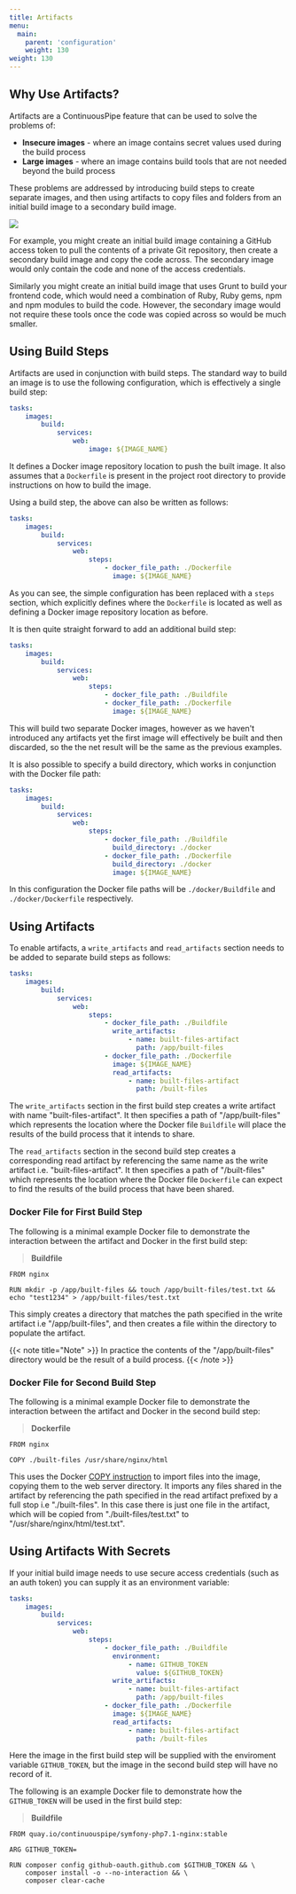 ```yaml
---
title: Artifacts
menu:
  main:
    parent: 'configuration'
    weight: 130
weight: 130
---
```


## Why Use Artifacts?

Artifacts are a ContinuousPipe feature that can be used to solve the problems of:

* **Insecure images** - where an image contains secret values used during the build process
* **Large images** - where an image contains build tools that are not needed beyond the build process

These problems are addressed by introducing build steps to create separate images, and then using artifacts to copy files and folders from an initial build image to a secondary build image. 

![](/docs/images/configuration/multi-step-building.png)

For example, you might create an initial build image containing a GitHub access token to pull the contents of a private Git repository, then create a secondary build image and copy the code across. The secondary image would only contain the code and none of the access credentials.

Similarly you might create an initial build image that uses Grunt to build your frontend code, which would need a combination of Ruby, Ruby gems, npm and npm modules to build the code. However, the secondary image would not require these tools once the code was copied across so would be much smaller.

## Using Build Steps

Artifacts are used in conjunction with build steps. The standard way to build an image is to use the following configuration, which is effectively a single build step:

``` yaml
tasks:
    images:
        build:
            services:
                web:
                    image: ${IMAGE_NAME}
```

It defines a Docker image repository location to push the built image. It also assumes that a `Dockerfile` is present in the project root directory to provide instructions on how to build the image. 

Using a build step, the above can also be written as follows:

``` yaml
tasks:
    images:
        build:
            services:
                web:
                    steps:
                        - docker_file_path: ./Dockerfile
                          image: ${IMAGE_NAME} 
```

As you can see, the simple configuration has been replaced with a `steps` section, which explicitly defines where the `Dockerfile` is located as well as defining a Docker image repository location as before.

It is then quite straight forward to add an additional build step: 

``` yaml
tasks:
    images:
        build:
            services:
                web:
                    steps:
                        - docker_file_path: ./Buildfile
                        - docker_file_path: ./Dockerfile
                          image: ${IMAGE_NAME} 
```

This will build two separate Docker images, however as we haven't introduced any artifacts yet the first image will effectively be built and then discarded, so the the net result will be the same as the previous examples.

It is also possible to specify a build directory, which works in conjunction with the Docker file path: 

``` yaml
tasks:
    images:
        build:
            services:
                web:
                    steps:
                        - docker_file_path: ./Buildfile
                          build_directory: ./docker
                        - docker_file_path: ./Dockerfile
                          build_directory: ./docker
                          image: ${IMAGE_NAME} 
```

In this configuration the Docker file paths will be `./docker/Buildfile` and `./docker/Dockerfile` respectively.

## Using Artifacts

To enable artifacts, a `write_artifacts` and `read_artifacts` section needs to be added to separate build steps as follows:

``` yaml
tasks:
    images:
        build:
            services:
                web:
                    steps:
                        - docker_file_path: ./Buildfile
                          write_artifacts:
                              - name: built-files-artifact
                                path: /app/built-files
                        - docker_file_path: ./Dockerfile
                          image: ${IMAGE_NAME}
                          read_artifacts:
                              - name: built-files-artifact
                                path: /built-files
```

The `write_artifacts` section in the first build step creates a write artifact with name "built-files-artifact". It then specifies a path of "/app/built-files" which represents the location where the Docker file `Buildfile` will place the results of the build process that it intends to share. 

The `read_artifacts` section in the second build step creates a corresponding read artifact by referencing the same name as the write artifact i.e. "built-files-artifact". It then specifies a path of "/built-files" which represents the location where the Docker file `Dockerfile` can expect to find the results of the build process that have been shared.

### Docker File for First Build Step

The following is a minimal example Docker file to demonstrate the interaction between the artifact and Docker in the first build step:

> **Buildfile**
```
FROM nginx

RUN mkdir -p /app/built-files && touch /app/built-files/test.txt && echo "test1234" > /app/built-files/test.txt
```

This simply creates a directory that matches the path specified in the write artifact i.e "/app/built-files", and then creates a file within the directory to populate the artifact.

{{< note title="Note" >}}
In practice the contents of the "/app/built-files" directory would be the result of a build process.
{{< /note >}}

### Docker File for Second Build Step

The following is a minimal example Docker file to demonstrate the interaction between the artifact and Docker in the second build step:

> **Dockerfile**
```
FROM nginx

COPY ./built-files /usr/share/nginx/html
```

This uses the Docker [COPY instruction](https://docs.docker.com/engine/reference/builder/#copy) to import files into the image, copying them to the web server directory. It imports any files shared in the artifact by referencing the path specified in the read artifact prefixed by a full stop i.e "./built-files". In this case there is just one file in the artifact, which will be copied from "./built-files/test.txt" to "/usr/share/nginx/html/test.txt".

## Using Artifacts With Secrets

If your initial build image needs to use secure access credentials (such as an auth token) you can supply it as an environment variable:

``` yaml
tasks:
    images:
        build:
            services:
                web:
                    steps:
                        - docker_file_path: ./Buildfile
                          environment:
                              - name: GITHUB_TOKEN
                                value: ${GITHUB_TOKEN}
                          write_artifacts:
                              - name: built-files-artifact
                                path: /app/built-files
                        - docker_file_path: ./Dockerfile
                          image: ${IMAGE_NAME}
                          read_artifacts:
                              - name: built-files-artifact
                                path: /built-files
```

Here the image in the first build step will be supplied with the enviroment variable `GITHUB_TOKEN`, but the image in the second build step will have no record of it.

The following is an example Docker file to demonstrate how the `GITHUB_TOKEN` will be used in the first build step:

> **Buildfile**
```
FROM quay.io/continuouspipe/symfony-php7.1-nginx:stable

ARG GITHUB_TOKEN=

RUN composer config github-oauth.github.com $GITHUB_TOKEN && \
    composer install -o --no-interaction && \
    composer clear-cache
```

